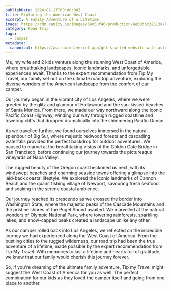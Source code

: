```yaml
---
publishDate: 2024-02-17T00:00:00Z
title: Exploring the American West Coast
excerpt: A Family Adventure of a Lifetime
image: https://cdn.sanity.io/images/5eo5uf46/production/eeb0dbc32513a7ba8dcd7084b09bb089399080f2-5461x3641.jpg?w=2000&fit=max&auto=format
category: Road trip
tags:
  - camper
metadata:
  canonical: https://astrowind.vercel.app/get-started-website-with-astro-tailwind-css
---
```


Me, my wife and 2 kids venture along the stunning West Coast of America, where breathtaking landscapes, iconic landmarks, and unforgettable experiences await. Thanks to the expert recommendation from Tip My Travel, our family set out on the ultimate road trip adventure, exploring the diverse wonders of the American landscape from the comfort of our camper.

Our journey began in the vibrant city of Los Angeles, where we were greeted by the glitz and glamour of Hollywood and the sun-kissed beaches of Santa Monica. From there, we made our way northward along the iconic Pacific Coast Highway, winding our way through rugged coastline and towering cliffs that dropped dramatically into the shimmering Pacific Ocean.

As we travelled further, we found ourselves immersed in the natural splendour of Big Sur, where majestic redwood forests and cascading waterfalls provided the perfect backdrop for outdoor adventures. We paused to marvel at the breathtaking vistas of the Golden Gate Bridge in San Francisco, before continuing our journey towards the picturesque vineyards of Napa Valley.

The rugged beauty of the Oregon coast beckoned us next, with its windswept beaches and charming seaside towns offering a glimpse into the laid-back coastal lifestyle. We explored the iconic landmarks of Cannon Beach and the quaint fishing village of Newport, savouring fresh seafood and soaking in the serene coastal ambience.

Our journey reached its crescendo as we crossed the border into Washington State, where the majestic peaks of the Cascade Mountains and the pristine shores of the Puget Sound awaited. We marvelled at the natural wonders of Olympic National Park, where towering rainforests, sparkling lakes, and snow-capped peaks created a landscape unlike any other.

As our camper rolled back into Los Angeles, we reflected on the incredible journey we had experienced along the West Coast of America. From the bustling cities to the rugged wilderness, our road trip had been the true adventure of a lifetime, made possible by the expert recommendation from Tip My Travel. With memories to last a lifetime and hearts full of gratitude, we knew that our family would cherish this journey forever.

So, if you're dreaming of the ultimate family adventure, Tip my Travel might suggest the West Coast of America for you as well. The perfect combination for our kids as they loved the camper itself and going from one place to another.
